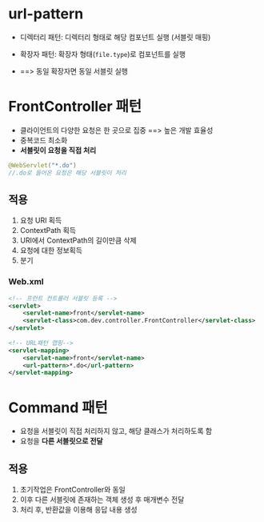 # url-pattern

* 디렉터리 패턴: 디렉터리 형태로 해당 컴포넌트 실행 (서블릿 매핑)



* 확장자 패턴: 확장자 형태(`file.type`)로 컴포넌트를 실행 
* ==> 동일 확장자면 동일 서블릿 실행



# FrontController 패턴

* 클라이언트의 다양한 요청은 한 곳으로 집중 ==> 높은 개발 효율성
* 중복코드 최소화
* **서블릿이 요청을 직접 처리**

```java
@WebServlet("*.do")	
//.do로 들어온 요청은 해당 서블릿이 처리
```

## 적용

1. 요청 URI 획득
2. ContextPath 획득
3. URI에서 ContextPath의 길이만큼 삭제
4. 요청에 대한 정보획득
5. 분기



### Web.xml

```xml
<!-- 프런트 컨트롤러 서블릿 등록 -->
<servlet>
    <servlet-name>front</servlet-name>
    <servlet-class>com.dev.controller.FrontController</servlet-class>
</servlet>
 
<!-- URL패턴 맵핑-->
<servlet-mapping>
    <servlet-name>front</servlet-name>
    <url-pattern>*.do</url-pattern>
</servlet-mapping>
```





# Command 패턴

* 요청을 서블릿이 직접 처리하지 않고, 해당 클래스가 처리하도록 함
* 요청을 **다른 서블릿으로 전달**



## 적용

1. 초기작업은 FrontController와 동일
2. 이후 다른 서블릿에 존재하는 객체 생성 후 매개변수 전달
3. 처리 후, 반환값을 이용해 응답 내용 생성